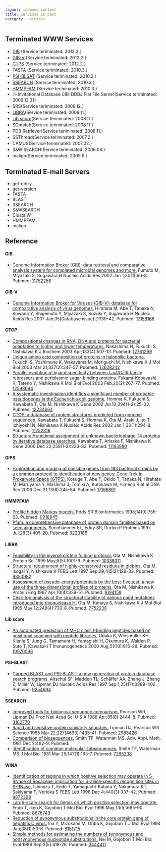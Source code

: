 ```yaml
---
layout: indexed_content
title: Services in past
category: services
---
```


## Terminated WWW Services

  - [GIB](#gib) (Service teriminated: 2012.2.）
  - [GIB-V](#gib-v) (Service teriminated: 2012.2.）
  - [GTPS](#gtps) (Service teriminated: 2012.2.）
  - FASTA (Service teriminated: 2010.3.）
  - [PSI-BLSAT](#psi-blast) (Service teriminated: 2010.3.）
  - [SSEARCH](#ssearch) (Service teriminated: 2010.3.）
  - [HMMPFAM](#hmmpfam) (Service teriminated: 2010.3.）
  - H-Invitational Database CIB-DDBJ Flat File Server(Service
    teriminated: 2009.12.31）
  - SRS(Service teriminated: 2008.12.）
  - [LIBRA](#libra)(Service teriminated: 2008.11.）
  - [Lib score](#lib-score)(Service teriminated: 2008.11.）
  - SQmatch(Service teriminated: 2008.11.）
  - PDB Retriever(Service teriminated: 2008.11.）
  - SSThread(Service teriminated: 2007.2.）
  - CAMUS(Service teriminated: 2007.02.）
  - S\&W SEARCH(Service teriminated: 2006.04.）
  - malign(Service teriminated: 2005.9.）

## Terminated E-mail Servers

  - get-entry
  - get-version
  - FASTA
  - BLAST
  - SSEARCH
  - S\&WSEARCH
  - ClustalW
  - HMMPFAM
  - malign

## Reference

<div id="pub-list">

#### GIB

  - <span class="title">[Genome Information Broker (GIB): data retrieval
    and comparative analysis system for completed microbial genomes and
    more.](https://www.ncbi.nlm.nih.gov/pubmed/11752256)</span>
    <span class="authors">Fumoto M, Miyazaki S, Sugawara H</span>
    <span class="pub-info"> <span class="journal">Nucleic Acids
    Res</span> <span class="bib-info">2002 Jan 1;30(1):66-8.</span>
    <span class="pubmed-id">Pubmed:
    [11752256](https://www.ncbi.nlm.nih.gov/pubmed/11752256)</span>
    </span>

#### GIB-V

  - <span class="title">[Genome Information Broker for Viruses (GIB-V):
    database for comparative analysis of virus
    genomes.](https://www.ncbi.nlm.nih.gov/pubmed/17158166)</span>
    <span class="authors">Hirahata M, Abe T, Tanaka N, Kuwana Y,
    Shigemoto Y, Miyazaki S, Suzuki Y, Sugawara H</span>
    <span class="pub-info"> <span class="journal">Nucleic Acids
    Res</span> <span class="bib-info">2007 Jan;35(Database
    issue):D339-42.</span> <span class="pubmed-id">Pubmed:
    [17158166](https://www.ncbi.nlm.nih.gov/pubmed/17158166)</span>
    </span>

#### GTOP

  - <span class="title">[Compositional changes in RNA, DNA and proteins
    for bacterial adaptation to higher and lower
    temperatures.](https://www.ncbi.nlm.nih.gov/pubmed/12761299)</span>
    <span class="authors">Nakashima H, Fukuchi S, Nishikawa K</span>
    <span class="pub-info"> <span class="journal">J Biochem</span>
    <span class="bib-info">2003 Apr;133(4):507-13.</span>
    <span class="pubmed-id">Pubmed:
    [12761299](https://www.ncbi.nlm.nih.gov/pubmed/12761299)</span>
    </span>
  - <span class="title">[Unique amino acid composition of proteins in
    halophilic
    bacteria.](https://www.ncbi.nlm.nih.gov/pubmed/12628242)</span>
    <span class="authors">Fukuchi S, Yoshimune K, Wakayama M, Moriguchi
    M, Nishikawa K</span> <span class="pub-info">
    <span class="journal">J Mol Biol</span> <span class="bib-info">2003
    Mar 21;327(2):347-57.</span> <span class="pubmed-id">Pubmed:
    [12628242](https://www.ncbi.nlm.nih.gov/pubmed/12628242)</span>
    </span>
  - <span class="title">[Parallel evolution of ligand specificity
    between LacI/GalR family repressors and periplasmic sugar-binding
    proteins.](https://www.ncbi.nlm.nih.gov/pubmed/12598694)</span>
    <span class="authors">Fukami-Kobayashi K, Tateno Y, Nishikawa
    K</span> <span class="pub-info"> <span class="journal">Mol Biol
    Evol</span> <span class="bib-info">2003 Feb;20(2):267-77.</span>
    <span class="pubmed-id">Pubmed:
    [12598694](https://www.ncbi.nlm.nih.gov/pubmed/12598694)</span>
    </span>
  - <span class="title">[A systematic investigation identifies a
    significant number of probable pseudogenes in the Escherichia coli
    genome.](https://www.ncbi.nlm.nih.gov/pubmed/12234664)</span>
    <span class="authors">Homma K, Fukuchi S, Kawabata T, Ota M,
    Nishikawa K</span> <span class="pub-info">
    <span class="journal">Gene</span> <span class="bib-info">2002 Jul
    10;294(1-2):25-33.</span> <span class="pubmed-id">Pubmed:
    [12234664](https://www.ncbi.nlm.nih.gov/pubmed/12234664)</span>
    </span>
  - <span class="title">[GTOP: a database of protein structures
    predicted from genome
    sequences.](https://www.ncbi.nlm.nih.gov/pubmed/11752318)</span>
    <span class="authors">Kawabata T, Fukuchi S, Homma K, Ota M, Araki
    J, Ito T, Ichiyoshi N, Nishikawa K</span> <span class="pub-info">
    <span class="journal">Nucleic Acids Res</span>
    <span class="bib-info">2002 Jan 1;30(1):294-8.</span>
    <span class="pubmed-id">Pubmed:
    [11752318](https://www.ncbi.nlm.nih.gov/pubmed/11752318)</span>
    </span>
  - <span class="title">[Structural/functional assignment of unknown
    bacteriophage T4 proteins by iterative database
    searches.](https://www.ncbi.nlm.nih.gov/pubmed/11163980)</span>
    <span class="authors">Kawabata T, Arisaka F, Nishikawa K</span>
    <span class="pub-info"> <span class="journal">Gene</span>
    <span class="bib-info">2000 Dec 23;259(1-2):223-33.</span>
    <span class="pubmed-id">Pubmed:
    [11163980](https://www.ncbi.nlm.nih.gov/pubmed/11163980)</span>
    </span>

#### GIPS

  - <span class="title">[Exploration and grading of possible genes
    from 183 bacterial strains by a common protocol to identification of
    new genes: Gene Trek in Prokaryote Space
    (GTPS).](https://www.ncbi.nlm.nih.gov/pubmed/17166861)</span>
    <span class="authors">Kosuge T, Abe T, Okido T, Tanaka N, Hirahata
    M, Maruyama Y, Mashima J, Tomiki A, Kurokawa M, Himeno R et
    al</span> <span class="pub-info"> <span class="journal">DNA
    Res</span> <span class="bib-info">2006 Dec 31;13(6):245-54.</span>
    <span class="pubmed-id">Pubmed:
    [17166861](https://www.ncbi.nlm.nih.gov/pubmed/17166861)</span>
    </span>

#### HMMPFAM

  - <span class="title">[Profile hidden Markov
    models.](https://www.ncbi.nlm.nih.gov/pubmed/9918945)</span>
    <span class="authors">Eddy SR</span> <span class="pub-info">
    <span class="journal">Bioinformatics</span>
    <span class="bib-info">1998;14(9):755-63.</span>
    <span class="pubmed-id">Pubmed:
    [9918945](https://www.ncbi.nlm.nih.gov/pubmed/9918945)</span>
    </span>
  - <span class="title">[Pfam: a comprehensive database of protein
    domain families based on seed
    alignments.](https://www.ncbi.nlm.nih.gov/pubmed/9223186)</span>
    <span class="authors">Sonnhammer EL, Eddy SR, Durbin R</span>
    <span class="pub-info"> <span class="journal">Proteins</span>
    <span class="bib-info">1997 Jul;28(3):405-20.</span>
    <span class="pubmed-id">Pubmed:
    [9223186](https://www.ncbi.nlm.nih.gov/pubmed/9223186)</span>
    </span>

#### LIBRA

  - <span class="title">[Feasibility in the inverse protein folding
    protocol.](https://www.ncbi.nlm.nih.gov/pubmed/10338011)</span>
    <span class="authors">Ota M, Nishikawa K</span>
    <span class="pub-info"> <span class="journal">Protein Sci</span>
    <span class="bib-info">1999 May;8(5):1001-9.</span>
    <span class="pubmed-id">Pubmed:
    [10338011](https://www.ncbi.nlm.nih.gov/pubmed/10338011)</span>
    </span>
  - <span class="title">[Structural requirement of highly-conserved
    residues in
    globins.](https://www.ncbi.nlm.nih.gov/pubmed/9350982)</span>
    <span class="authors">Ota M, Isogai Y, Nishikawa K</span>
    <span class="pub-info"> <span class="journal">FEBS Lett</span>
    <span class="bib-info">1997 Sep 29;415(2):129-33.</span>
    <span class="pubmed-id">Pubmed:
    [9350982](https://www.ncbi.nlm.nih.gov/pubmed/9350982)</span>
    </span>
  - <span class="title">[Assessment of pseudo-energy potentials by the
    best-five test: a new use of the three-dimensional profiles of
    proteins.](https://www.ncbi.nlm.nih.gov/pubmed/9194158)</span>
    <span class="authors">Ota M, Nishikawa K</span>
    <span class="pub-info"> <span class="journal">Protein Eng</span>
    <span class="bib-info">1997 Apr;10(4):339-51.</span>
    <span class="pubmed-id">Pubmed:
    [9194158](https://www.ncbi.nlm.nih.gov/pubmed/9194158)</span>
    </span>
  - <span class="title">[Desk-top analysis of the structural stability
    of various point mutations introduced into ribonuclease
    H.](https://www.ncbi.nlm.nih.gov/pubmed/7752236)</span>
    <span class="authors">Ota M, Kanaya S, Nishikawa K</span>
    <span class="pub-info"> <span class="journal">J Mol Biol</span>
    <span class="bib-info">1995 May 12;248(4):733-8.</span>
    <span class="pubmed-id">Pubmed:
    [7752236](https://www.ncbi.nlm.nih.gov/pubmed/7752236)</span>
    </span>

#### Lib score

  - <span class="title">[An automated prediction of MHC class I-binding
    peptides based on positional scanning with peptide
    libraries.](https://www.ncbi.nlm.nih.gov/pubmed/10970096)</span>
    <span class="authors">Udaka K, Wiesmüller KH, Kienle S, Jung G,
    Tamamura H, Yamagishi H, Okumura K, Walden P, Suto T, Kawasaki
    T</span> <span class="pub-info">
    <span class="journal">Immunogenetics</span>
    <span class="bib-info">2000 Aug;51(10):816-28.</span>
    <span class="pubmed-id">Pubmed:
    [10970096](https://www.ncbi.nlm.nih.gov/pubmed/10970096)</span>
    </span>

#### PSI-BLAST

  - <span class="title">[Gapped BLAST and PSI-BLAST: a new generation of
    protein database search
    programs.](https://www.ncbi.nlm.nih.gov/pubmed/9254694)</span>
    <span class="authors">Altschul SF, Madden TL, Schäffer AA, Zhang J,
    Zhang Z, Miller W, Lipman DJ</span> <span class="pub-info">
    <span class="journal">Nucleic Acids Res</span>
    <span class="bib-info">1997 Sep 1;25(17):3389-402.</span>
    <span class="pubmed-id">Pubmed:
    [9254694](https://www.ncbi.nlm.nih.gov/pubmed/9254694)</span>
    </span>

#### SSEARCH

  - <span class="title">[Improved tools for biological sequence
    comparison.](https://www.ncbi.nlm.nih.gov/pubmed/3162770)</span>
    <span class="authors">Pearson WR, Lipman DJ</span>
    <span class="pub-info"> <span class="journal">Proc Natl Acad Sci U S
    A</span> <span class="bib-info">1988 Apr;85(8):2444-8.</span>
    <span class="pubmed-id">Pubmed:
    [3162770](https://www.ncbi.nlm.nih.gov/pubmed/3162770)</span>
    </span>
  - <span class="title">[Rapid and sensitive protein similarity
    searches.](https://www.ncbi.nlm.nih.gov/pubmed/2983426)</span>
    <span class="authors">Lipman DJ, Pearson WR</span>
    <span class="pub-info"> <span class="journal">Science</span>
    <span class="bib-info">1985 Mar 22;227(4693):1435-41.</span>
    <span class="pubmed-id">Pubmed:
    [2983426](https://www.ncbi.nlm.nih.gov/pubmed/2983426)</span>
    </span>
  - <span class="title">[Comparison of
    biosequences.](//www.sciencedirect.com/science/article/pii/0196885881900464?via%3Dihub)</span>
    <span class="authors">Smith TF, Waterman MS.</span>
    <span class="pub-info"> <span class="journal">Adv. Appl.
    Math.</span> <span class="bib-info">1981 Dec 2:482-9. </span>
    <span class="pubmed-id">Pubmed:</span> </span>
  - <span class="title">[Identification of common molecular
    subsequences.](https://www.ncbi.nlm.nih.gov/pubmed/7265238)</span>
    <span class="authors">Smith TF, Waterman MS</span>
    <span class="pub-info"> <span class="journal">J Mol Biol</span>
    <span class="bib-info">1981 Mar 25;147(1):195-7.</span>
    <span class="pubmed-id">Pubmed:
    [7265238](https://www.ncbi.nlm.nih.gov/pubmed/7265238)</span>
    </span>

#### WINA

  - <span class="title">[Identification of regions in which positive
    selection may operate in S-RNase of Rosaceae: implication for
    S-allele-specific recognition sites in
    S-RNase.](https://www.ncbi.nlm.nih.gov/pubmed/9872398)</span>
    <span class="authors">Ishimizu T, Endo T, Yamaguchi-Kabata Y,
    Nakamura KT, Sakiyama F, Norioka S</span> <span class="pub-info">
    <span class="journal">FEBS Lett</span> <span class="bib-info">1998
    Dec 4;440(3):337-42.</span> <span class="pubmed-id">Pubmed:
    [9872398](https://www.ncbi.nlm.nih.gov/pubmed/9872398)</span>
    </span>
  - <span class="title">[Large-scale search for genes on which positive
    selection may
    operate.](https://www.ncbi.nlm.nih.gov/pubmed/8676743)</span>
    <span class="authors">Endo T, Ikeo K, Gojobori T</span>
    <span class="pub-info"> <span class="journal">Mol Biol Evol</span>
    <span class="bib-info">1996 May;13(5):685-90.</span>
    <span class="pubmed-id">Pubmed:
    [8676743](https://www.ncbi.nlm.nih.gov/pubmed/8676743)</span>
    </span>
  - <span class="title">[Reduction of synonymous substitutions in the
    core protein gene of hepatitis C
    virus.](https://www.ncbi.nlm.nih.gov/pubmed/8151715)</span>
    <span class="authors">Ina Y, Mizokami M, Ohba K, Gojobori T</span>
    <span class="pub-info"> <span class="journal">J Mol Evol</span>
    <span class="bib-info">1994 Jan;38(1):50-6.</span>
    <span class="pubmed-id">Pubmed:
    [8151715](https://www.ncbi.nlm.nih.gov/pubmed/8151715)</span>
    </span>
  - <span class="title">[Simple methods for estimating the numbers of
    synonymous and nonsynonymous nucleotide
    substitutions.](https://www.ncbi.nlm.nih.gov/pubmed/3444411)</span>
    <span class="authors">Nei M, Gojobori T</span>
    <span class="pub-info"> <span class="journal">Mol Biol Evol</span>
    <span class="bib-info">1986 Sep;3(5):418-26.</span>
    <span class="pubmed-id">Pubmed:
    [3444411](https://www.ncbi.nlm.nih.gov/pubmed/3444411)</span>
    </span>

</div>
